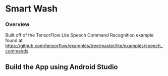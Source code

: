 # Smart Wash

### Overview

Built off of the TensorFlow Lite Speech Command Recognition example found at https://github.com/tensorflow/examples/tree/master/lite/examples/speech_commands

## Build the App using Android Studio

